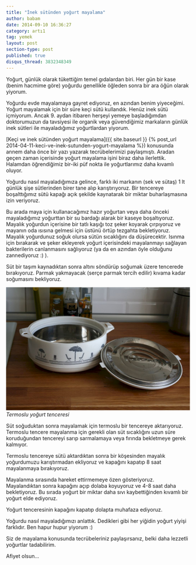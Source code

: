 ```yaml
---
title: "İnek sütünden yoğurt mayalama"
author: babam
date: 2014-09-10 16:36:27
category: artı1
tag: yemek
layout: post
section-type: post 
published: true
disqus_thread: 3832348349
---
```


Yoğurt, günlük olarak tükettiğim temel gıdalardan biri. Her gün bir kase (benim hacmime göre) yoğurdu genellikle öğleden sonra bir ara öğün olarak yiyorum.

Yoğurdu evde mayalamaya gayret ediyoruz, en azından benim yiyeceğimi. Yoğurt mayalamak için bir süre keçi sütü kullandık. Henüz inek sütü içmiyorum. Ancak 9. aydan itibaren herşeyi yemeye başladığımdan doktorumuzun da tavsiyesi ile organik veya güvendiğimiz markaların günlük inek sütleri ile mayaladığımız yoğurtlardan yiyorum.

[Keçi ve inek sütünden yoğurt mayalama]({{ site.baseurl }} {% post_url 2014-04-11-keci-ve-inek-sutunden-yogurt-mayalama %}) konusunda annem daha önce bir yazı yazarak tecrübelerimizi paylaşmıştı. Aradan geçen zaman içerisinde yoğurt mayalama işini biraz daha ilerlettik. Halamdan öğrendiğimiz bir-iki püf nokta ile yoğurtlarımız daha kıvamlı oluyor.

Yoğurdu nasıl mayaladığımıza gelince, farklı iki markanın (sek ve sütaş) 1 lt günlük şişe sütlerinden birer tane alıp karıştırıyoruz. Bir tencereye boşalttığımız sütü kapağı açık şekilde kaynatarak bir miktar buharlaşmasına izin veriyoruz.

Bu arada maya için kullanacağımız hazır yoğurtan veya daha önceki mayaladığımız yoğurttan bir su bardağı alarak bir kaseye boşaltıyoruz. Mayalık yoğurdun içerisine bir tatlı kaşığı toz şeker koyarak çırpıyoruz ve mayanın oda ısısına gelmesi için üstünü örtüp tezgahta bekletiyoruz. Mayalık yoğurdunuz soğuk olursa sütün sıcaklığını da düşürecektir. Isınma için bırakarak ve şeker ekleyerek yoğurt içerisindeki mayalanmayı sağlayan bakterilerin canlanmasını sağlıyoruz (ya da en azından öyle olduğunu zannediyoruz :) ).

Süt bir taşım kaynadıktan sonra altını söndürüp soğumak üzere tencerede bırakıyoruz. Parmak yakmayacak (serçe parmak tercih edilir) kıvama kadar soğumasını bekliyoruz.

![Termoslu yoğurt tenceresi](/img/posts/termoslu_yogurt_tenceresi.jpg)
*Termoslu yoğurt tenceresi*

Süt soğuduktan sonra mayalamak için termoslu bir tencereye aktarıyoruz. Termoslu tencere mayalanma için gerekli olan süt sıcaklığını uzun süre koruduğundan tencereyi sarıp sarmalamaya veya fırında bekletmeye gerek kalmıyor.

Termoslu tencereye sütü aktardıktan sonra bir köşesinden mayalık yoğurdumuzu karıştırmadan ekliyoruz ve kapağını kapatıp 8 saat mayalanmaya bırakıyoruz.

Mayalanma sırasında hareket ettirmemeye özen gösteriyoruz. Mayalandıktan sonra kapağını açıp dolaba koyuyoruz ve 4-8 saat daha bekletiyoruz. Bu sırada yoğurt bir miktar daha sıvı kaybettiğinden kıvamlı bir yoğurt elde ediyoruz.

Yoğurt tenceresinin kapağını kapatıp dolapta muhafaza ediyoruz.

Yoğurdu nasıl mayaladığımızı anlattık. Dedikleri gibi her yiğidin yoğurt yiyişi farklıdır. Ben hapur hupur yiyorum :)

Siz de mayalama konusunda tecrübeleriniz paylaşırsanız, belki daha lezzetli yoğurtlar tadabilirim.

Afiyet olsun...
